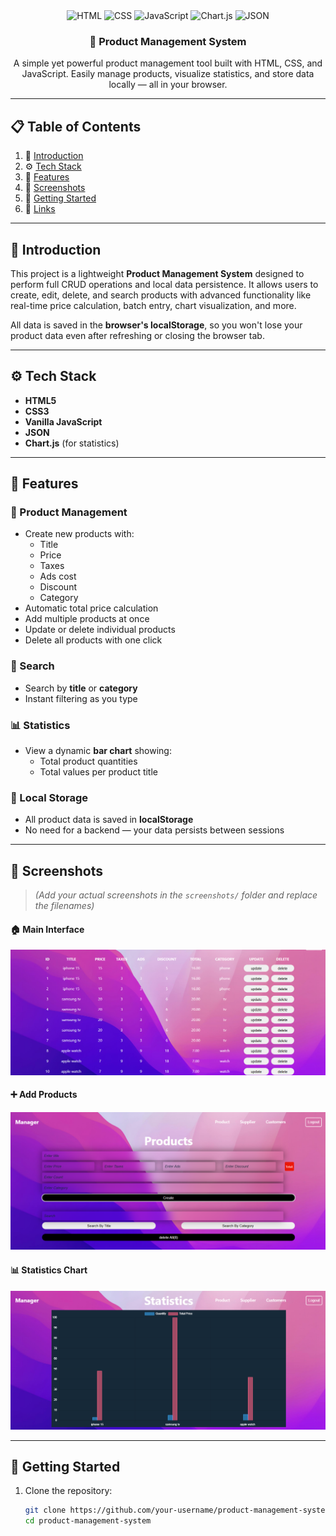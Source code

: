 <div align="center">

  <div>
    <img src="https://img.shields.io/badge/-HTML-black?style=for-the-badge&logoColor=white&logo=html5&color=E34F26" alt="HTML" />
    <img src="https://img.shields.io/badge/-CSS-black?style=for-the-badge&logoColor=white&logo=css3&color=1572B6" alt="CSS" />
    <img src="https://img.shields.io/badge/-JavaScript-black?style=for-the-badge&logoColor=white&logo=javascript&color=F7DF1E" alt="JavaScript" />
    <img src="https://img.shields.io/badge/-Chart.js-black?style=for-the-badge&logoColor=white&logo=chartdotjs&color=FF6384" alt="Chart.js" />
    <img src="https://img.shields.io/badge/-JSON-black?style=for-the-badge&logoColor=white&logo=json&color=gray" alt="JSON" />
  </div>

  <h3 align="center">🛒 Product Management System</h3>

  <div align="center">
    A simple yet powerful product management tool built with HTML, CSS, and JavaScript. Easily manage products, visualize statistics, and store data locally — all in your browser.
  </div>
</div>

---

## 📋 Table of Contents

1. 🤖 [Introduction](#introduction)
2. ⚙️ [Tech Stack](#tech-stack)
3. 🔋 [Features](#features)
4. 📸 [Screenshots](#screenshots)
5. 🚀 [Getting Started](#getting-started)
6. 🔗 [Links](#links)

---

## 🤖 Introduction

This project is a lightweight **Product Management System** designed to perform full CRUD operations and local data persistence. It allows users to create, edit, delete, and search products with advanced functionality like real-time price calculation, batch entry, chart visualization, and more.

All data is saved in the **browser's localStorage**, so you won't lose your product data even after refreshing or closing the browser tab.

---

## ⚙️ Tech Stack

- **HTML5**
- **CSS3**
- **Vanilla JavaScript**
- **JSON**
- **Chart.js** (for statistics)

---

## 🔋 Features

### 🧾 Product Management

- Create new products with:
  - Title
  - Price
  - Taxes
  - Ads cost
  - Discount
  - Category
- Automatic total price calculation
- Add multiple products at once
- Update or delete individual products
- Delete all products with one click

### 🔎 Search

- Search by **title** or **category**
- Instant filtering as you type

### 📊 Statistics

- View a dynamic **bar chart** showing:
  - Total product quantities
  - Total values per product title

### 💾 Local Storage

- All product data is saved in **localStorage**
- No need for a backend — your data persists between sessions

---

## 📸 Screenshots

> *(Add your actual screenshots in the `screenshots/` folder and replace the filenames)*

#### 🏠 Main Interface
<p align="center">
  <img src="screenshots/DATA.png" alt="Main Interface" />
</p>

#### ➕ Add Products
<p align="center">
  <img src="screenshots/dashboard.png" alt="Add Products" />
</p>

#### 📊 Statistics Chart
<p align="center">
  <img src="screenshots/STATISTICS.png" alt="Search Feature" />
</p>



---

## 🚀 Getting Started

1. Clone the repository:
   ```bash
   git clone https://github.com/your-username/product-management-system.git
   cd product-management-system
